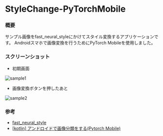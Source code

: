 # StyleChange-PyTorchMobile

### 概要
サンプル画像をfast_neural_styleにかけてスタイル変換するアプリケーションです。
Androidスマホで画像変換を行うためにPyTorch Mobileを使用しました。

### スクリーンショット

- 初期画面

![sample1](https://user-images.githubusercontent.com/37837464/76046000-0f0be580-5fa2-11ea-8934-98f63e1afb27.jpg)

- 画像変換ボタンを押したあと

![sample2](https://user-images.githubusercontent.com/37837464/76046008-116e3f80-5fa2-11ea-8907-702de9f939ef.jpg)

### 参考
- [fast_neural_style](https://github.com/pytorch/examples/tree/master/fast_neural_style)
- [[kotlin] アンドロイドで画像分類をする(Pytorch Mobile)](https://qiita.com/YS-BETA/items/9a24be7497dca884ad67)
